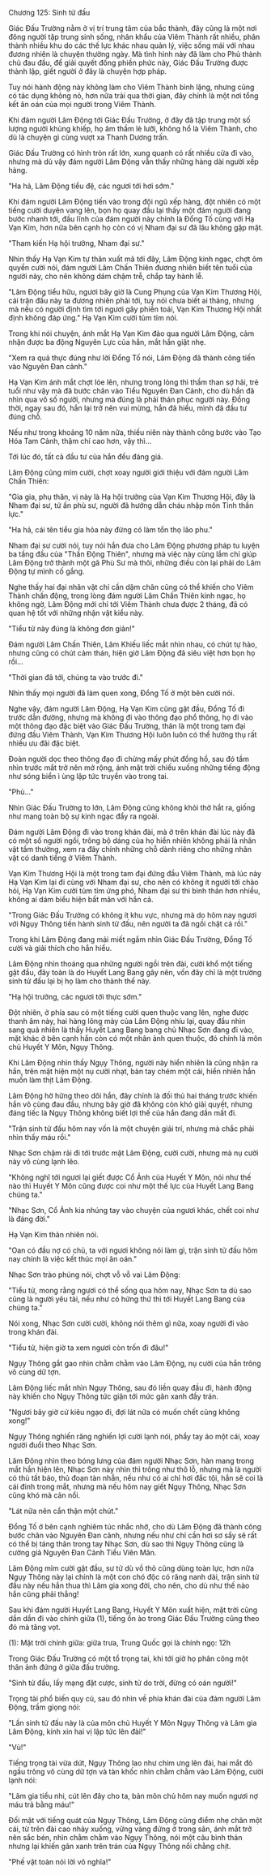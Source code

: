 




Chương 125: Sinh tử đấu


Giác Đấu Trường nằm ở vị trí trung tâm của bắc thành, đây cũng là một nơi đông người tập trung sinh sống, nhân khẩu của Viêm Thành rất nhiều, phân thành nhiều khu do các thế lực khác nhau quản lý, việc sống mái với nhau đương nhiên là chuyện thường ngày. Mà tình hình này đã làm cho Phủ thành chủ đau đầu, để giải quyết đống phiền phức này, Giác Đấu Trường được thành lập, giết người ở đây là chuyện hợp pháp.

Tuy nói hành động này không làm cho Viêm Thành bình lặng, nhưng cũng có tác dụng không nỏ, hơn nữa trải qua thời gian, đây chính là một nơi tổng kết ân oán của mọi người trong Viêm Thành.

Khi đám người Lâm Động tới Giác Đấu Trường, ở đây đã tập trung một số lượng người khủng khiếp, họ âm thầm lè lưỡi, không hổ là Viêm Thành, cho dù là chuyện gì cùng vượt xa Thanh Dương trấn.

Giác Đấu Trường có hình tròn rất lớn, xung quanh có rất nhiều cửa đi vào, nhưng mà dù vậy đám người Lâm Động vẫn thấy những hàng dài người xếp hàng.

"Ha hả, Lâm Động tiểu đệ, các ngươi tới hơi sớm."

Khi đám người Lâm Động tiến vào trong đội ngũ xếp hàng, đột nhiên có một tiếng cười duyên vang lên, bọn họ quay đầu lại thấy một đám người đang bước nhanh tới, đầu lĩnh của đám người này chính là Đổng Tố cùng với Hạ Vạn Kim, hơn nữa bên cạnh họ còn có vị Nham đại sư đã lâu không gặp mặt.

"Tham kiến Hạ hội trưởng, Nham đại sư."

Nhìn thấy Hạ Vạn Kim tự thân xuất mã tới đây, Lâm Động kinh ngạc, chợt ôm quyền cười nói, đám người Lâm Chấn Thiên đương nhiên biết tên tuổi của người này, cho nên không dám chậm trễ, chắp tay hành lễ.

"Lâm Động tiểu hữu, ngươi bây giờ là Cung Phụng của Vạn Kim Thương Hội, cái trận đấu này ta đương nhiên phải tới, tuy nói chưa biết ai tháng, nhưng mà nếu có người định tìm tới ngươi gây phiền toái, Vạn Kim Thương Hội nhất định không đáp ứng." Hạ Vạn Kim cười tủm tỉm nói.

Trong khi nói chuyện, ánh mắt Hạ Vạn Kim đảo qua người Lâm Động, cảm nhận được ba động Nguyên Lực của hắn, mắt hắn giật nhẹ.

"Xem ra quả thực đúng như lời Đổng Tố nói, Lâm Động đã thành công tiến vào Nguyên Đan cảnh."

Hạ Vạn Kim ánh mắt chợt lóe lên, nhưng trong lòng thì thầm than sợ hãi, trẻ tuổi như vậy mà đã bước chân vào Tiểu Nguyên Đan Cảnh, cho dù hắn đã nhìn qua vô số người, nhưng mà đúng là phải thán phục người này. Đồng thời, ngay sau đó, hắn lại trở nên vui mừng, hắn đã hiểu, mình đã đầu tư đúng chỗ.

Nếu như trong khoảng 10 năm nữa, thiếu niên này thành công bước vào Tạo Hóa Tam Cảnh, thậm chí cao hơn, vậy thì...

Tới lúc đó, tất cả đầu tư của hắn đều đáng giá.

Lâm Động cũng mỉm cười, chợt xoay người giới thiệu với đám người Lâm Chấn Thiên:

"Gia gia, phụ thân, vị này là Hạ hội trưởng của Vạn Kim Thương Hội, đây là Nham đại sư, tứ ấn phù sư, người đã hướng dẫn cháu nhập môn Tinh thần lực."

"Ha hả, cái tên tiểu gia hỏa này đừng có làm tổn thọ lão phu."

Nham đại sư cười nói, tuy nói hắn đưa cho Lâm Động phương pháp tu luyện ba tầng đầu của "Thần Động Thiên", nhưng mà việc này cùng lắm chỉ giúp Lâm Động trở thành một gã Phù Sư mà thôi, những điều còn lại phải do Lâm Động tự mình cố gắng.

Nghe thấy hai đại nhân vật chỉ cần dậm chân cũng có thể khiến cho Viêm Thành chấn động, trong lòng đám người Lâm Chấn Thiên kinh ngạc, họ không ngờ, Lâm Động mới chỉ tới Viêm Thành chưa được 2 tháng, đã có quan hệ tốt với những nhận vật kiểu này.

"Tiểu tử này đúng là không đơn giản!"

Đám người Lâm Chấn Thiên, Lâm Khiếu liếc mắt nhìn nhau, có chút tự hào, nhưng cũng có chút cảm thán, hiện giờ Lâm Động đã siêu việt hơn bọn họ rồi...

"Thời gian đã tới, chúng ta vào trước đi."

Nhìn thấy mọi người đã làm quen xong, Đổng Tố ở một bên cười nói.

Nghe vậy, đám người Lâm Động, Hạ Vạn Kim cũng gật đầu, Đổng Tố đi trước dẫn đường, nhưng mà không đi vào thông đạo phổ thông, họ đi vào một thông đạo đặc biệt vào Giác Đấu Trường, thân là một trong tam đại đứng đầu Viêm Thành, Vạn Kim Thương Hội luôn luôn có thể hưởng thụ rất nhiều ưu đãi đặc biệt.

Đoàn người dọc theo thông đạo đi chừng mấy phút đồng hồ, sau đó tầm nhìn trước mắt trở nên mở rộng, ánh mặt trời chiếu xuống những tiếng động như sóng biển ì ùng lập tức truyền vào trong tai.

"Phù..."

Nhìn Giác Đấu Trường to lớn, Lâm Động cũng không khỏi thở hắt ra, giống như mang toàn bộ sự kinh ngạc đẩy ra ngoài.

Đám người Lâm Động đi vào trong khán đài, mà ở trên khán đài lúc này đã có một số người ngồi, trông bộ dáng của họ hiển nhiên không phải là nhân vật tầm thường, xem ra đây chính những chỗ dành riêng cho những nhân vật có danh tiếng ở Viêm Thành.

Vạn Kim Thương Hội là một trong tam đại đứng đầu Viêm Thành, mà lúc này Hạ Vạn Kim lại đi cùng với Nham đại sư, cho nên có không ít người tới chào hỏi, Hạ Vạn Kim cười tủm tỉm ứng phó, Nham đại sư thì bình thản hơn nhiều, không ai dám biểu hiện bất mãn với hắn cả.

"Trong Giác Đấu Trường có không ít khu vực, nhưng mà do hôm nay ngươi với Ngụy Thông tiến hành sinh tử đấu, nên người ta đã ngồi chật cả rồi."

Trong khi Lâm Động đang mải miết ngắm nhìn Giác Đấu Trường, Đổng Tố cười và giải thích cho hắn hiểu.

Lâm Động nhìn thoáng qua những người ngồi trên đài, cười khổ một tiếng gật đầu, đây toàn là do Huyết Lang Bang gây nên, vốn đây chỉ là một trường sinh tử đấu lại bị họ làm cho thành thế này.

"Hạ hội trưởng, các ngươi tới thực sớm."

Đột nhiên, ở phía sau có một tiếng cười quen thuộc vang lên, nghe được thanh âm này, hai hàng lông mày của Lâm Động nhíu lại, quay đầu nhìn sang quả nhiên là thấy Huyết Lang Bang bang chủ Nhạc Sơn đang đi vào, mặt khác ở bên cạnh hắn còn có một nhân ảnh quen thuộc, đó chính là môn chủ Huyết Y Môn, Ngụy Thông.

Khi Lâm Động nhìn thấy Ngụy Thông, người này hiển nhiên là cũng nhận ra hắn, trên mặt hiện một nụ cười nhạt, bàn tay chém một cái, hiển nhiên hắn muốn làm thịt Lâm Động.

Lâm Động hờ hững theo dõi hắn, đây chính là đối thủ hai tháng trước khiến hắn vô cùng đau đầu, nhưng bây giờ đã không còn khó giải quyết, nhưng đáng tiếc là Ngụy Thông không biết lợi thế của hắn đang dần mất đi.

"Trận sinh tử đấu hôm nay vốn là một chuyện giải trí, nhưng mà chắc phải nhìn thấy máu rồi."

Nhạc Sơn chậm rãi đi tới trước mặt Lâm Động, cười cười, nhưng mà nụ cười này vô cùng lạnh lẽo.

"Không nghĩ tới ngươi lại giết được Cổ Ảnh của Huyết Y Môn, nói như thế nào thì Huyết Y Môn cũng được coi như một thế lực của Huyết Lang Bang chúng ta."

"Nhạc Sơn, Cổ Ảnh kia nhúng tay vào chuyện của ngươi khác, chết coi như là đáng đời."

Hạ Vạn Kim thản nhiên nói.

"Oan có đầu nợ có chủ, ta với ngươi không nói làm gì, trận sinh tử đấu hôm nay chính là việc kết thúc mọi ân oán."

Nhạc Sơn trào phúng nói, chợt vỗ vỗ vai Lâm Động:

"Tiểu tử, mong rằng ngươi có thể sống qua hôm nay, Nhạc Sơn ta dù sao cũng là người yêu tài, nếu như có hứng thứ thì tới Huyết Lang Bang của chúng ta."

Nói xong, Nhạc Sơn cười cười, không nói thêm gì nữa, xoay người đi vào trong khán đài.

"Tiểu tử, hiện giờ ta xem ngươi còn trốn đi đâu!"

Ngụy Thông gắt gao nhìn chằm chằm vào Lâm Động, nụ cười của hắn trông vô cùng dữ tợn.

Lâm Động liếc mắt nhìn Ngụy Thông, sau đó liền quay đầu đi, hành động này khiến cho Ngụy Thông tức giận tới mức gân xanh đầy trán.

"Ngươi bây giờ cứ kiêu ngạo đi, đợi lát nữa có muốn chết cũng không xong!"

Ngụy Thông nghiến răng nghiến lợi cười lạnh nói, phẩy tay áo một cái, xoay người đuổi theo Nhạc Sơn.

Lâm Động nhìn theo bóng lưng của đám người Nhạc Sơn, hàn mang trong mắt hắn hiện lên, Nhạc Sơn này nhìn thì trông như thô lỗ, nhưng mà là người có thù tất báo, thủ đoạn tàn nhẫn, nếu như có ai chỉ hơi đắc tội, hắn sẽ coi là cái đinh trong mắt, nhưng mà nếu hôm nay giết Ngụy Thông, Nhạc Sơn cũng khó mà cản nổi.

"Lát nữa nên cẩn thận một chút."

Đổng Tố ở bên cạnh nghiêm túc nhắc nhở, cho dù Lâm Động đã thành công bước chân vào Nguyên Đan cảnh, nhưng nếu như chỉ cần hơi sơ sẩy sẽ rất có thể bị táng thân trong tay Nhạc Sơn, dù sao thì Ngụy Thông cũng là cường giả Nguyên Đan Cảnh Tiểu Viên Mãn.

Lâm Động mỉm cười gật đầu, sư tử dù vồ thỏ cũng dùng toàn lực, hơn nữa Ngụy Thông này lại chính là một con chó độc có răng nanh dài, trận sinh tử đấu này nếu hắn thua thì Lâm gia xong đời, cho nên, cho dù như thế nào hắn cũng phải thắng!

Sau khi đám người Huyết Lang Bang, Huyết Y Môn xuất hiện, mặt trời cũng dần dần đi vào chính giữa (1), tiếng ồn ào trong Giác Đấu Trường cũng theo đó mà tăng vọt.

(1): Mặt trời chính giữa: giữa trưa, Trung Quốc gọi là chính ngọ: 12h

Trong Giác Đấu Trường có một tổ trọng tai, khi tới giờ họ phân công một thân ảnh đứng ở giữa đấu trường.

"Sinh tử đấu, lấy mạng đặt cược, sinh tử do trời, đừng có oán người!"

Trọng tài phổ biến quy củ, sau đó nhìn về phía khán đài của đám người Lâm Động, trầm giọng nói:

"Lần sinh tử đấu này là của môn chủ Huyết Y Môn Ngụy Thông và Lâm gia Lâm Động, kính xin hai vị lập tức lên đài!"

"Vù!"

Tiếng trọng tài vừa dứt, Ngụy Thông lao như chim ưng lên đài, hai mắt đỏ ngầu trông vô cùng dữ tợn và tàn khốc nhìn chằm chằm vào Lâm Động, cười lạnh nói:

"Lâm gia tiểu nhi, cút lên đây cho ta, bản môn chủ hôm nay muốn ngươi nợ máu trả bằng máu!"

Đối mặt với tiếng quát của Ngụy Thông, Lâm Động cũng điểm nhẹ chân một cái, từ trên đài cao nhảy xuống, vững vàng đứng ở trong sân, ánh mắt trở nên sắc bén, nhìn chằm chằm vào Ngụy Thông, nói một câu bình thản nhưng lại khiến gân xanh trên trán của Ngụy Thông nổi chằng chịt.

"Phế vật toàn nói lời vô nghĩa!"




